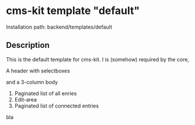 # cms-kit template "default"

Installation path: backend/templates/default

## Description

This is the default template for cms-kit. I is (somehow) required by the core,

A header with selectboxes

and a 3-column body

1. Paginated list of all enries
2. Edit-area
3. Paginated list of connected entries

bla
